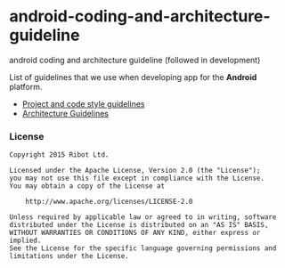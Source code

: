 # android-coding-and-architecture-guideline
android coding and architecture guideline (followed in development)

List of guidelines that we use when developing app for the __Android__ platform. 

* [Project and code style guidelines](project_and_code_guidelines.md)
* [Architecture Guidelines](android_architecture.md)

### License

```
Copyright 2015 Ribot Ltd.

Licensed under the Apache License, Version 2.0 (the "License");
you may not use this file except in compliance with the License.
You may obtain a copy of the License at

    http://www.apache.org/licenses/LICENSE-2.0

Unless required by applicable law or agreed to in writing, software
distributed under the License is distributed on an "AS IS" BASIS,
WITHOUT WARRANTIES OR CONDITIONS OF ANY KIND, either express or implied.
See the License for the specific language governing permissions and
limitations under the License.
```
